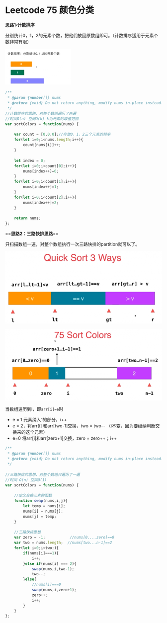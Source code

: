 # Leetcode 75 颜色分类

**思路1:计数排序**

分别统计0，1，2的元素个数，把他们放回原数组即可。（计数排序适用于元素个数非常有限）

<img src="./../../img/image-20210310120159225.png" style="zoom: 50%;" />

```js
/**
 * @param {number[]} nums
 * @return {void} Do not return anything, modify nums in-place instead.
 */
//计数排序的思路，对整个数组遍历了两遍
//时间O(n) 空间O(k) k为元素的取值范围
var sortColors = function(nums) {

    var count = [0,0,0];//存放0，1，2三个元素的频率
    for(let i=0;i<nums.length;i++){
        count[nums[i]]++;
    }

    let index = 0;
    for(let i=0;i<count[0];i++){
        nums[index++]=0;
    }
    for(let i=0;i<count[1];i++){
        nums[index++]=1;
    }
    for(let i=0;i<count[2];i++){
        nums[index++]=2;
    }

    return nums;
};
```

==**思路2：三路快排思路**==

只扫描数组一遍，对整个数组执行一次三路快排的partition就可以了。

![image-20210310121107297](../../img/image-20210310121107297.png)

![image-20210310121208975](../../img/image-20210310121208975.png)

当数组遍历到i，即`arr[i]=e`时

* e = 1 元素纳入1的部分，i++
* e = 2，将arr[i] 和arr[two-1]交换，two = two-- （i不变，因为要继续判断交换来的这个元素）
* e=0 将arr[i]和arr[zero+1]交换，zero = zero++；i++

```js
/**
 * @param {number[]} nums
 * @return {void} Do not return anything, modify nums in-place instead.
 */

//三路快排的思想，对整个数组只遍历了一遍
//时间 O(n) 空间O(1)
var sortColors = function(nums) {

    //定义交换元素的函数
    function swap(nums,i,j){
        let temp = nums[i];
        nums[i] = nums[j];
        nums[j] = temp;
    }

    //三路快排思想
    var zero = -1;           //nums[0....zero]==0
    var two = nums.length;  //nums[two...n-1]==2
    for(let i=0;i<two;){
        if(nums[i]===1){
            i++;
        }else if(nums[i] === 2){
            swap(nums,i,two-1);
            two--;
        }else{
            //nums[i]===0
            swap(nums,i,zero+1);
            zero++;
            i++;
        }
    }
};
```

### 
